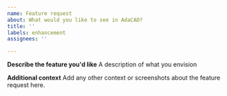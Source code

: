 ```yaml
---
name: Feature request
about: What would you like to see in AdaCAD?
title: ''
labels: enhancement
assignees: ''

---
```


**Describe the feature you'd like**
A description of what you envision

**Additional context**
Add any other context or screenshots about the feature request here.
